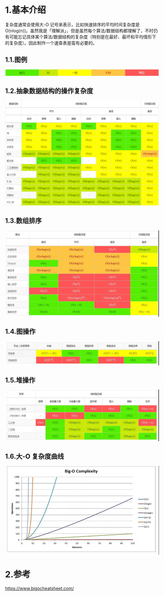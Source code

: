 # 1.基本介绍

复杂度通常会使用大-O 记号来表示，比如快速排序的平均时间复杂度是 O\(nlog\(n\)\)。虽然我是「理解派」，但是虽然每个算法/数据结构都理解了，不时仍有可能忘记具体某个算法/数据结构的复杂度（特别是在最好、最坏和平均情形下的复杂度）。因此制作一个速查表是蛮有必要的。
## 1.1.图例
![](/static/image/微信图片_20200509100438.png)
## 1.2.抽象数据结构的操作复杂度
![](/static/image/微信图片_20200509100701.png)
## 1.3.数组排序
![](/static/image/微信图片_20200509100737.jpg)
## 1.4.图操作
![](/static/image/微信图片_20200509100814.jpg)
## 1.5.堆操作
![](/static/image/微信图片_20200509100841.jpg)
## 1.6.大-O 复杂度曲线
![](/static/image/微信图片_20200509100909.jpg)
# 2.参考
https://www.bigocheatsheet.com/
